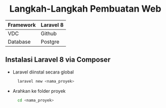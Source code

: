 <h1 align="center">
Langkah-Langkah Pembuatan Web
</h1>

| Framework | Laravel 8 |
| --------- | --------- |
| VDC       | Github    |
| Database  | Postgre   |

## Instalasi Laravel 8 via Composer

- Laravel diinstal secara global
  ```bash
    laravel new <nama_proyek>
  ```
- Arahkan ke folder proyek
  ```bash
    cd <nama_proyek>
  ```
